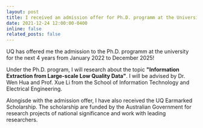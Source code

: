```yaml
---
layout: post
title: I received an admission offer for Ph.D. programm at the University of Queensland for the next 4 years!
date: 2021-12-24 12:00:00-0400
inline: false
related_posts: false
---
```


UQ has offered me the admission to the Ph.D. programm at the university for the next 4 years from January 2022 to December 2025!

Under the Ph.D. program, I will research about the topic **"Information Extraction from Large-scale Low Quality Data"**. I will be advised by Dr. Wen Hua and Prof. Xue Li from the School of Information Technology and Electrical Engineering.

Alongisde with the admission offer, I have also received the UQ Earmarked Scholarship. The scholarship are funded by the Australian Government for research projects of national significance and work with leading researchers.